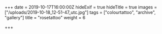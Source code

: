 +++
date = 2019-10-17T16:00:00Z
hideExif = true
hideTitle = true
images = ["/uploads/2019-10-18_12-51-47_utc.jpg"]
tags = ["colourtattoo", "archive", "gallery"]
title = "rosetattoo"
weight = 6

+++

